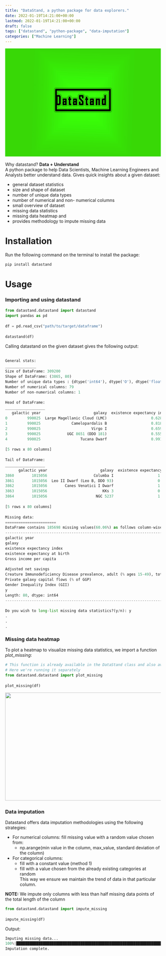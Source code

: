 ```yaml
---
title: "DataStand, a python package for data explorers."
date: 2022-01-19T14:21:00+00:00
lastmod: 2022-01-19T14:21:00+00:00
draft: false
tags: ["datastand", "python-package", "data-imputation"]
categories: ["Machine Learning"]
---
```


[# **DataStand, a python package for data explorers.**]::

<p align="center">
    <img src="/img/blog/datastand-logo.jpg", alt="datastand logo" width="600" height="350"/>

</p>

Why datastand? __Data + Understand__  
A python package to help Data Scientists, Machine Learning Engineers and Analysts better understand data. Gives quick insights about a given dataset:  
- general dataset statistics
- size and shape of dataset
- number of unique data types
- number of numerical and non- numerical columns
- small overview of dataset
- missing data statistics
- missing data heatmap and 
- provides methodology to impute missing data

# Installation
Run the following command on the terminal to install the package:
```python
pip install datastand
```
# Usage

### Importing and using datastand

```python
from datastand.datastand import datastand
import pandas as pd

df = pd.read_csv("path/to/target/dataframe")

datastand(df)

```

Calling datastand on the given dataset gives the following output:
```python

General stats:
______________
Size of DataFrame: 309200
Shape of DataFrame: (3865, 80)
Number of unique data types : {dtype('int64'), dtype('O'), dtype('float64')}
Number of numerical columns: 79
Number of non-numerical columns: 1

Head of DataFrame:
__________________
   galactic year                        galaxy  existence expectancy index  ...  Private galaxy capital flows (% of GGP)  Gender Inequality Index (GII)         y
0         990025  Large Magellanic Cloud (LMC)                    0.628657  ...                                      NaN                            NaN  0.052590
1         990025              Camelopardalis B                    0.818082  ...                                22.785018                            NaN  0.059868
2         990025                       Virgo I                    0.659443  ...                                      NaN                            NaN  0.050449
3         990025            UGC 8651 (DDO 181)                    0.555862  ...                                      NaN                            NaN  0.049394
4         990025                  Tucana Dwarf                    0.991196  ...                                      NaN                            NaN  0.154247

[5 rows x 80 columns]

Tail of DataFrame:
__________________
      galactic year                        galaxy  existence expectancy index  ...  Private galaxy capital flows (% of GGP)  Gender Inequality Index (GII)         y
3860        1015056                     Columba I                    1.029704  ...                                29.294865                       0.580785  0.042324
3861        1015056  Leo II Dwarf (Leo B, DDO 93)                    0.937869  ...                                31.085400                       0.517558  0.036725
3862        1015056        Canes Venatici I Dwarf                    1.036144  ...                                32.145570                       0.363862  0.166271
3863        1015056                         KKs 3                    0.939034  ...                                27.227179                       0.711878  0.024187
3864        1015056                      NGC 5237                    1.032244  ...                                29.957851                       0.583706  0.100069

[5 rows x 80 columns]

Missing data:
=======================
DataFrame contains 185698 missing values(60.06%) as follows column-wise:
-----------------------------------------------------------------------
galactic year                                                                   0
galaxy                                                                          0
existence expectancy index                                                      1
existence expectancy at birth                                                   1
Gross income per capita                                                        28
                                                                             ... 
Adjusted net savings                                                         2953
Creature Immunodeficiency Disease prevalence, adult (% ages 15-49), total    2924
Private galaxy capital flows (% of GGP)                                      2991
Gender Inequality Index (GII)                                                3021
y                                                                               0
Length: 80, dtype: int64
-----------------------------------------------------------------------

Do you wish to long-list missing data statistics?(y/n): y
.
.
.
```

### Missing data heatmap
To plot a heatmap to visualize missing data statistics, we import a function *plot_missing*:

```python
# This function is already available in the DataStand class and also available separately
# Here we're running it separately 
from datastand.datastand import plot_missing

plot_missing(df)

```

<p>
    <img src="/img/blog/datastand_missing_data_heatmap.png, alt="heatmap" width="600" height="350"/>
</p>


### Data imputation
Datastand offers data imputation methodologies using the following strategies:
- For numerical columns: fill missing value with a random value chosen from:  
  - np.arange(min value in the column, max_value, standard deviation of the column)
- For categorical columns:
  - fill with a constant value (method 1)
  - fill with a value chosen from the already existing categories at random  
This way we ensure we maintain the trend of data in that particular column.  
  
**NOTE:** We impute only columns with less than half missing data points of the total length of the column

```python
from datastand.datastand import impute_missing

impute_missing(df)

```
Output:
```python
Imputing missing data...
100%|████████████████████████████████████████████████████████████████████████████████████████████████████████████████████████████████████| 80/80 [00:02<00:00, 30.52it/s]
Imputation complete.
```
